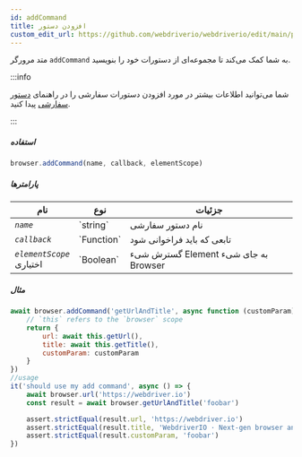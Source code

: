 ```yaml
---
id: addCommand
title: افزودن دستور
custom_edit_url: https://github.com/webdriverio/webdriverio/edit/main/packages/webdriverio/src/commands/browser/addCommand.ts
---
```


متد مرورگر `addCommand` به شما کمک می‌کند تا مجموعه‌ای از دستورات خود را بنویسید.

:::info

شما می‌توانید اطلاعات بیشتر در مورد افزودن دستورات سفارشی را در راهنمای [دستور سفارشی](/docs/customcommands#adding-custom-commands) پیدا کنید.

:::

##### استفاده

```js
browser.addCommand(name, callback, elementScope)
```

##### پارامترها

<table>
  <thead>
    <tr>
      <th>نام</th><th>نوع</th><th>جزئیات</th>
    </tr>
  </thead>
  <tbody>
    <tr>
      <td><code><var>name</var></code></td>
      <td>`string`</td>
      <td>نام دستور سفارشی</td>
    </tr>
    <tr>
      <td><code><var>callback</var></code></td>
      <td>`Function`</td>
      <td>تابعی که باید فراخوانی شود</td>
    </tr>
    <tr>
      <td><code><var>elementScope</var></code><br /><span className="label labelWarning">اختیاری</span></td>
      <td>`Boolean`</td>
      <td>گسترش شیء Element به جای شیء Browser</td>
    </tr>
  </tbody>
</table>

##### مثال

```js title="execute.js"
await browser.addCommand('getUrlAndTitle', async function (customParam) {
    // `this` refers to the `browser` scope
    return {
        url: await this.getUrl(),
        title: await this.getTitle(),
        customParam: customParam
    }
})
//usage
it('should use my add command', async () => {
    await browser.url('https://webdriver.io')
    const result = await browser.getUrlAndTitle('foobar')

    assert.strictEqual(result.url, 'https://webdriver.io')
    assert.strictEqual(result.title, 'WebdriverIO · Next-gen browser and mobile automation test framework for Node.js | WebdriverIO')
    assert.strictEqual(result.customParam, 'foobar')
})
```